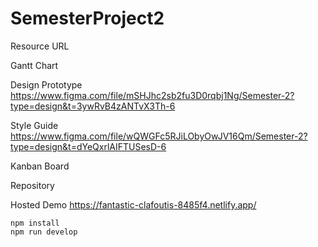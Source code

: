 # SemesterProject2
Resource	URL

Gantt Chart	

Design Prototype	
https://www.figma.com/file/mSHJhc2sb2fu3D0rqbj1Ng/Semester-2?type=design&t=3ywRvB4zANTvX3Th-6 

Style Guide
https://www.figma.com/file/wQWGFc5RJiLObyOwJV16Qm/Semester-2?type=design&t=dYeQxrlAIFTUSesD-6	

Kanban Board	

Repository	

Hosted Demo
https://fantastic-clafoutis-8485f4.netlify.app/ 


```
npm install
npm run develop
```